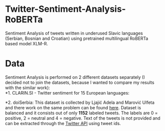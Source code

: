 # Twitter-Sentiment-Analysis-RoBERTa
Sentiment Analysis of tweets written in underused Slavic languages (Serbian, Bosnian and Croatian) using pretrained multilingual RoBERTa based model XLM-R.

# Data
Sentiment Analysis is performed on 2 different datasets separately (I decided not to join the datasets, because I wanted to compare my results with the similar work):<br />
*1. CLARIN.SI - Twitter sentiment for 15 European languages:<br />

*2. doiSerbia:
This dataset is collected by Ljajić Adela and Marović Ulfeta and there work on the same problem can be found [here](http://www.doiserbia.nb.rs/img/doi/1820-0214/2019/1820-02141800013L.pdf). Dataset is balanced and it consists out of only **1152** labeled tweets. The labels are 0 = positive, 2 = neutral and 4 = negative. Text of the tweets is not provided and can be extracted through the [Twitter API](https://developer.twitter.com/en/docs/twitter-api) using tweet ids.
